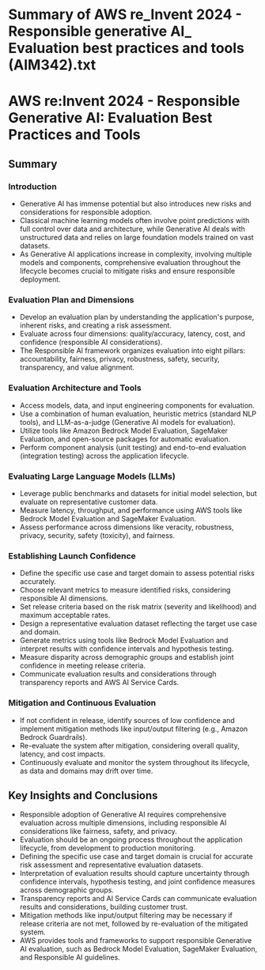 # Summary of AWS re_Invent 2024 - Responsible generative AI_ Evaluation best practices and tools (AIM342).txt

# AWS re:Invent 2024 - Responsible Generative AI: Evaluation Best Practices and Tools

## Summary

### Introduction

- Generative AI has immense potential but also introduces new risks and considerations for responsible adoption.
- Classical machine learning models often involve point predictions with full control over data and architecture, while Generative AI deals with unstructured data and relies on large foundation models trained on vast datasets.
- As Generative AI applications increase in complexity, involving multiple models and components, comprehensive evaluation throughout the lifecycle becomes crucial to mitigate risks and ensure responsible deployment.

### Evaluation Plan and Dimensions

- Develop an evaluation plan by understanding the application's purpose, inherent risks, and creating a risk assessment.
- Evaluate across four dimensions: quality/accuracy, latency, cost, and confidence (responsible AI considerations).
- The Responsible AI framework organizes evaluation into eight pillars: accountability, fairness, privacy, robustness, safety, security, transparency, and value alignment.

### Evaluation Architecture and Tools

- Access models, data, and input engineering components for evaluation.
- Use a combination of human evaluation, heuristic metrics (standard NLP tools), and LLM-as-a-judge (Generative AI models for evaluation).
- Utilize tools like Amazon Bedrock Model Evaluation, SageMaker Evaluation, and open-source packages for automatic evaluation.
- Perform component analysis (unit testing) and end-to-end evaluation (integration testing) across the application lifecycle.

### Evaluating Large Language Models (LLMs)

- Leverage public benchmarks and datasets for initial model selection, but evaluate on representative customer data.
- Measure latency, throughput, and performance using AWS tools like Bedrock Model Evaluation and SageMaker Evaluation.
- Assess performance across dimensions like veracity, robustness, privacy, security, safety (toxicity), and fairness.

### Establishing Launch Confidence

- Define the specific use case and target domain to assess potential risks accurately.
- Choose relevant metrics to measure identified risks, considering responsible AI dimensions.
- Set release criteria based on the risk matrix (severity and likelihood) and maximum acceptable rates.
- Design a representative evaluation dataset reflecting the target use case and domain.
- Generate metrics using tools like Bedrock Model Evaluation and interpret results with confidence intervals and hypothesis testing.
- Measure disparity across demographic groups and establish joint confidence in meeting release criteria.
- Communicate evaluation results and considerations through transparency reports and AWS AI Service Cards.

### Mitigation and Continuous Evaluation

- If not confident in release, identify sources of low confidence and implement mitigation methods like input/output filtering (e.g., Amazon Bedrock Guardrails).
- Re-evaluate the system after mitigation, considering overall quality, latency, and cost impacts.
- Continuously evaluate and monitor the system throughout its lifecycle, as data and domains may drift over time.

## Key Insights and Conclusions

- Responsible adoption of Generative AI requires comprehensive evaluation across multiple dimensions, including responsible AI considerations like fairness, safety, and privacy.
- Evaluation should be an ongoing process throughout the application lifecycle, from development to production monitoring.
- Defining the specific use case and target domain is crucial for accurate risk assessment and representative evaluation datasets.
- Interpretation of evaluation results should capture uncertainty through confidence intervals, hypothesis testing, and joint confidence measures across demographic groups.
- Transparency reports and AI Service Cards can communicate evaluation results and considerations, building customer trust.
- Mitigation methods like input/output filtering may be necessary if release criteria are not met, followed by re-evaluation of the mitigated system.
- AWS provides tools and frameworks to support responsible Generative AI evaluation, such as Bedrock Model Evaluation, SageMaker Evaluation, and Responsible AI guidelines.